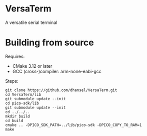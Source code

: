 # VersaTerm
A versatile serial terminal

# Building from source

Requires: 
- CMake 3.12 or later
- GCC (cross-)compiler: arm-none-eabi-gcc

Steps:
```
git clone https://github.com/dhansel/VersaTerm.git
cd VersaTerm/lib
git submodule update --init
cd pico-sdk/lib
git submodule update --init
cd ../../..
mkdir build
cd build
cmake .. -DPICO_SDK_PATH=../lib/pico-sdk -DPICO_COPY_TO_RAM=1
make
```
